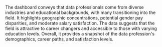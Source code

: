 The dashboard conveys that data professionals come from diverse industries and educational backgrounds, with many transitioning into the field. 
It highlights geographic concentrations, potential gender pay disparities, and moderate salary satisfaction. 
The data suggests that the field is attractive to career changers and accessible to those with varying education levels. 
Overall, it provides a snapshot of the data profession's demographics, career paths, and satisfaction levels.
